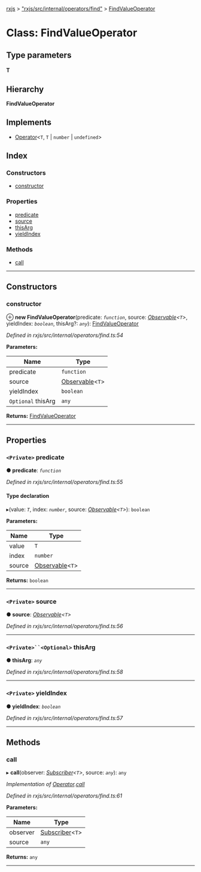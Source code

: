 [rxjs](../README.md) > ["rxjs/src/internal/operators/find"](../modules/_rxjs_src_internal_operators_find_.md) > [FindValueOperator](../classes/_rxjs_src_internal_operators_find_.findvalueoperator.md)

# Class: FindValueOperator

## Type parameters
#### T 
## Hierarchy

**FindValueOperator**

## Implements

* [Operator](../interfaces/_rxjs_src_internal_operator_.operator.md)<`T`, `T` \| `number` \| `undefined`>

## Index

### Constructors

* [constructor](_rxjs_src_internal_operators_find_.findvalueoperator.md#constructor)

### Properties

* [predicate](_rxjs_src_internal_operators_find_.findvalueoperator.md#predicate)
* [source](_rxjs_src_internal_operators_find_.findvalueoperator.md#source)
* [thisArg](_rxjs_src_internal_operators_find_.findvalueoperator.md#thisarg)
* [yieldIndex](_rxjs_src_internal_operators_find_.findvalueoperator.md#yieldindex)

### Methods

* [call](_rxjs_src_internal_operators_find_.findvalueoperator.md#call)

---

## Constructors

<a id="constructor"></a>

###  constructor

⊕ **new FindValueOperator**(predicate: *`function`*, source: *[Observable](_rxjs_src_internal_observable_.observable.md)<`T`>*, yieldIndex: *`boolean`*, thisArg?: *`any`*): [FindValueOperator](_rxjs_src_internal_operators_find_.findvalueoperator.md)

*Defined in rxjs/src/internal/operators/find.ts:54*

**Parameters:**

| Name | Type |
| ------ | ------ |
| predicate | `function` |
| source | [Observable](_rxjs_src_internal_observable_.observable.md)<`T`> |
| yieldIndex | `boolean` |
| `Optional` thisArg | `any` |

**Returns:** [FindValueOperator](_rxjs_src_internal_operators_find_.findvalueoperator.md)

___

## Properties

<a id="predicate"></a>

### `<Private>` predicate

**● predicate**: *`function`*

*Defined in rxjs/src/internal/operators/find.ts:55*

#### Type declaration
▸(value: *`T`*, index: *`number`*, source: *[Observable](_rxjs_src_internal_observable_.observable.md)<`T`>*): `boolean`

**Parameters:**

| Name | Type |
| ------ | ------ |
| value | `T` |
| index | `number` |
| source | [Observable](_rxjs_src_internal_observable_.observable.md)<`T`> |

**Returns:** `boolean`

___
<a id="source"></a>

### `<Private>` source

**● source**: *[Observable](_rxjs_src_internal_observable_.observable.md)<`T`>*

*Defined in rxjs/src/internal/operators/find.ts:56*

___
<a id="thisarg"></a>

### `<Private>``<Optional>` thisArg

**● thisArg**: *`any`*

*Defined in rxjs/src/internal/operators/find.ts:58*

___
<a id="yieldindex"></a>

### `<Private>` yieldIndex

**● yieldIndex**: *`boolean`*

*Defined in rxjs/src/internal/operators/find.ts:57*

___

## Methods

<a id="call"></a>

###  call

▸ **call**(observer: *[Subscriber](_rxjs_src_internal_subscriber_.subscriber.md)<`T`>*, source: *`any`*): `any`

*Implementation of [Operator](../interfaces/_rxjs_src_internal_operator_.operator.md).[call](../interfaces/_rxjs_src_internal_operator_.operator.md#call)*

*Defined in rxjs/src/internal/operators/find.ts:61*

**Parameters:**

| Name | Type |
| ------ | ------ |
| observer | [Subscriber](_rxjs_src_internal_subscriber_.subscriber.md)<`T`> |
| source | `any` |

**Returns:** `any`

___

